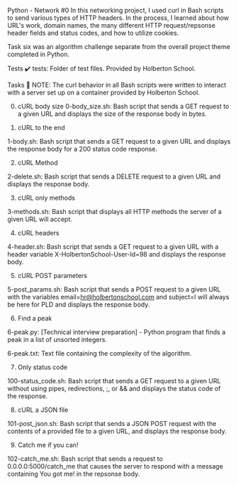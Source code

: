 Python - Network #0
In this networking project, I used curl in Bash scripts to send various types of HTTP headers. In the process, I learned about how URL's work, domain names, the many different HTTP request/repsonse header fields and status codes, and how to utilize cookies.

Task six was an algorithm challenge separate from the overall project theme completed in Python.

Tests ✔️
tests: Folder of test files. Provided by Holberton School.

Tasks 📃
NOTE: The curl behavior in all Bash scripts were written to interact with a server set up on a container provided by Holberton School.

0. cURL body size 0-body_size.sh: Bash script that sends a GET request to a given URL and displays the size of the response body in bytes.

1. cURL to the end

1-body.sh: Bash script that sends a GET request to a given URL and displays the response body for a 200 status code response.

2. cURL Method

2-delete.sh: Bash script that sends a DELETE request to a given URL and displays the response body.

3. cURL only methods

3-methods.sh: Bash script that displays all HTTP methods the server of a given URL will accept.

4. cURL headers

4-header.sh: Bash script that sends a GET request to a given URL with a header variable X-HolbertonSchool-User-Id=98 and displays the response body.

5. cURL POST parameters

5-post_params.sh: Bash script that sends a POST request to a given URL with the variables email=hr@holbertonschool.com and subject=I will always be here for PLD and displays the response body.

6. Find a peak

6-peak.py: [Technical interview preparation] - Python program that finds a peak in a list of unsorted integers.

6-peak.txt: Text file containing the complexity of the algorithm.

7. Only status code

100-status_code.sh: Bash script that sends a GET request to a given URL without using pipes, redirections, ;, or && and displays the status code of the response.

8. cURL a JSON file

101-post_json.sh: Bash script that sends a JSON POST request with the contents of a provided file to a given URL, and displays the response body.

9. Catch me if you can!

102-catch_me.sh: Bash script that sends a request to 0.0.0.0:5000/catch_me that causes the server to respond with a message containing You got me! in the repsonse body.
